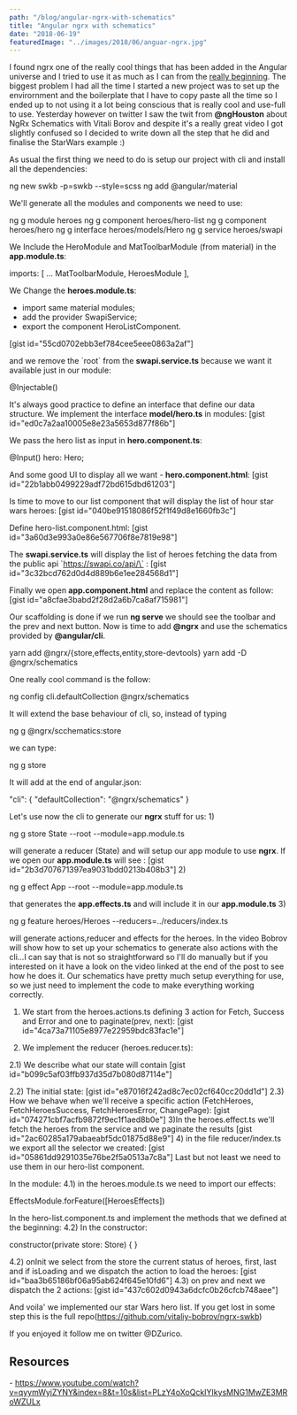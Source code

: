 ```yaml
---
path: "/blog/angular-ngrx-with-schematics"
title: "Angular ngrx with schematics"
date: "2018-06-19"
featuredImage: "../images/2018/06/anguar-ngrx.jpg"
---
```


I found ngrx one of the really cool things that has been added in the Angular universe and I tried to use it as much as I can from the [really beginning](http://www.dzurico.com/ngrx-store/). The biggest problem I had all the time I started a new project was to set up the envirornment and the boilerplate that I have to copy paste all the time so I ended up to not using it a lot being conscious that is really cool and use-full to use. Yesterday however on twitter I saw the twit from **@ngHouston** about NgRx Schematics with Vitali Borov and despite it's a really great video I got slightly confused so I decided to write down all the step that he did and finalise the StarWars example :)

As usual the first thing we need to do is setup our project with cli and install all the dependencies:

ng new swkb -p=swkb --style=scss
ng add @angular/material

We'll generate all the modules and components we need to use:

ng g module heroes
ng g component heroes/hero-list
ng g component heroes/hero
ng g interface heroes/models/Hero
ng g service heroes/swapi

We Include the HeroModule and MatToolbarModule (from material) in the **app.module.ts**:

imports: \[
...
MatToolbarModule,
HeroesModule
\],

We Change the **heroes.module.ts**:

- import same material modules;
- add the provider SwapiService;
- export the component HeroListComponent.

\[gist id="55cd0702ebb3ef784cee5eee0863a2af"\]

and we remove the \`root\` from the **swapi.service.ts** because we want it available just in our module:

@Injectable()

It's always good practice to define an interface that define our data structure. We implement the interface **model/hero.ts** in modules: \[gist id="ed0c7a2aa10005e8e23a5653d877f86b"\]

We pass the hero list as input in **hero.component.ts**:

@Input() hero: Hero;

And some good UI to display all we want - **hero.component.html**: \[gist id="22b1abb0499229adf72bd615dbd61203"\]

Is time to move to our list component that will display the list of hour star wars heroes: \[gist id="040be91518086f52f1f49d8e1660fb3c"\]

Define hero-list.component.html: \[gist id="3a60d3e993a0e86e567706f8e7819e98"\]

The **swapi.service.ts** will display the list of heroes fetching the data from the public api \`https://swapi.co/api/\` : \[gist id="3c32bcd762d0d4d889b6e1ee284568d1"\]

Finally we open **app.component.html** and replace the content as follow: \[gist id="a8cfae3babd2f28d2a6b7ca8af715981"\]

Our scaffolding is done if we run **ng serve** we should see the toolbar and the prev and next button. Now is time to add **@ngrx** and use the schematics provided by **@angular/cli**.

yarn add @ngrx/{store,effects,entity,store-devtools}
yarn add -D @ngrx/schematics

One really cool command is the follow:

ng config cli.defaultCollection @ngrx/schematics

It will extend the base behaviour of cli, so, instead of typing

ng g @ngrx/scchematics:store

we can type:

ng g store

It will add at the end of angular.json:

"cli": {
"defaultCollection": "@ngrx/schematics"
}

Let's use now the cli to generate our **ngrx** stuff for us: 1)

ng g store State --root --module=app.module.ts

will generate a reducer (State) and will setup our app module to use **ngrx**. If we open our **app.module.ts** will see : \[gist id="2b3d707671397ea9031bdd0213b408b3"\] 2)

ng g effect App --root --module=app.module.ts

that generates the **app.effects.ts** and will include it in our **app.module.ts** 3)

ng g feature heroes/Heroes --reducers=../reducers/index.ts

will generate actions,reducer and effects for the heroes. In the video Bobrov will show how to set up your schematics to generate also actions with the cli...I can say that is not so straightforward so I'll do manually but if you interested on it have a look on the video linked at the end of the post to see how he does it. Our schematics have pretty much setup everything for use, so we just need to implement the code to make everything working correctly.

1. We start from the heroes.actions.ts defining 3 action for Fetch, Success and Error and one to paginate(prev, next): \[gist id="4ca73a71105e8977e22959bdc83fac1e"\]

2. We implement the reducer (heroes.reducer.ts):

2.1) We describe what our state will contain \[gist id="b099c5af03ffb937d35d7b080d87114e"\]

2.2) The initial state: \[gist id="e87016f242ad8c7ec02cf640cc20dd1d"\] 2.3) How we behave when we'll receive a specific action (FetchHeroes, FetchHeroesSuccess, FetchHeroesError, ChangePage): \[gist id="074271cbf7acfb9872f9ec1f1aed8b0e"\] 3)In the heroes.effect.ts we'll fetch the heroes from the service and we paginate the results \[gist id="2ac60285a179abaeabf5dc01875d88e9"\] 4) in the file reducer/index.ts we export all the selector we created: \[gist id="05861dd9291035e76be2f5a0513a7c8a"\] Last but not least we need to use them in our hero-list component.

In the module: 4.1) in the heroes.module.ts we need to import our effects:

EffectsModule.forFeature(\[HeroesEffects\])

In the hero-list.component.ts and implement the methods that we defined at the beginning: 4.2) In the constructor:

constructor(private store: Store) { }

4.2) onInit we select from the store the current status of heroes, first, last and if isLoading and we dispatch the action to load the heroes: \[gist id="baa3b65186bf06a95ab624f645e10fd6"\] 4.3) on prev and next we dispatch the 2 actions: \[gist id="437c602d0943a6dcfc0b26cfcb748aee"\]

And voila' we implemented our star Wars hero list. If you get lost in some step this is the full repo(https://github.com/vitaliy-bobrov/ngrx-swkb)

If you enjoyed it follow me on twitter @DZurico.

## Resources

\- https://www.youtube.com/watch?v=qyymWyiZYNY&index=8&t=10s&list=PLzY4oXoQckIYIkysMNG1MwZE3MRoWZULx
